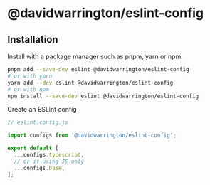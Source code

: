 # @davidwarrington/eslint-config

## Installation

Install with a package manager such as pnpm, yarn or npm.

```bash
pnpm add --save-dev eslint @davidwarrington/eslint-config
# or with yarn
yarn add --dev eslint @davidwarrington/eslint-config
# or with npm
npm install --save-dev eslint @davidwarrington/eslint-config
```

Create an ESLint config

```js
// eslint.config.js

import configs from '@davidwarrington/eslint-config';

export default [
  ...configs.typescript,
  // or if using JS only
  ...configs.base,
];
```

